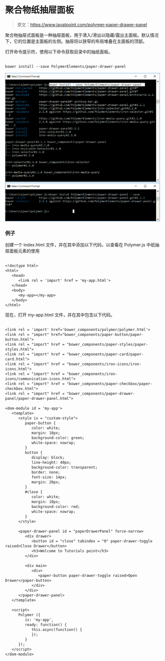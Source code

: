 # 聚合物纸抽屉面板

> 原文：<https://www.javatpoint.com/polymer-paper-drawer-panel>

聚合物抽屉式面板是一种抽屉面板，用于滑入/滑出以隐藏/露出主面板。默认情况下，它的位置是主面板的左侧。抽屉将以狭窄的布局堆叠在主面板的顶部。

打开命令提示符，使用以下命令获取目录中的抽纸面板。

```

bower install --save PolymerElements/paper-drawer-panel

```

![paper drawer pane l](img/89b3778efb4a4020475ee62792efbe29.png) ![paper drawer panel 2](img/082b7075487a1331772ab4f327bee71d.png)

### 例子

创建一个 index.html 文件，并在其中添加以下代码，以查看在 Polymer.js 中纸抽屉面板元素的使用

```

<!doctype html>
<html>
   <head>
      <link rel = 'import' href = 'my-app.html'>
   </head>
   <body>    
      <my-app></my-app>
   </body>
</html>

```

现在，打开 my-app.html 文件，并在其中包含以下代码。

```

<link rel = 'import' href='bower_components/polymer/polymer.html'>
<link rel = "import" href="bower_components/paper-button/paper-button.html">
<link rel = "import" href = "bower_components/paper-styles/paper-styles.html">
<link rel = "import" href = "bower_components/paper-card/paper-card.html">
<link rel = "import" href = "bower_components/iron-icons/iron-icons.html">
<link rel = "import" href = "bower_components/iron-icons/communication-icons.html">
<link rel = "import" href = "bower_components/paper-checkbox/paper-checkbox.html">
<link rel = "import" href = "bower_components/paper-drawer-panel/paper-drawer-panel.html">

<dom-module id = 'my-app'>
   <template>
      <style is = "custom-style">          
         paper-button {
            color: white;
            margin: 10px;
            background-color: green;
            white-space: nowrap;
         }
         button {
            display: block;
            line-height: 40px;
            background-color: transparent;
            border: none;
            font-size: 14px;
            margin: 20px;
         }
         #close { 
            color: white;
            margin: 10px;
            background-color: red;
            white-space: nowrap;
         }
      </style>

      <paper-drawer-panel id = "paperDrawerPanel" force-narrow>
         <div drawer>
            <button id = "close" tabindex = "0" paper-drawer-toggle raised>Close Drawer</button>
            <h3>Welcome to Tutorials point</h3>
         </div>

         <div main>
            <div>
               <paper-button paper-drawer-toggle raised>Open Drawer</paper-button>
            </div>
         </div>
      </paper-drawer-panel>
   </template>

   <script>
      Polymer ({
         is: 'my-app',
         ready: function() {
            this.async(function() {         
            });
         }
      });
   </script>
</dom-module>

```